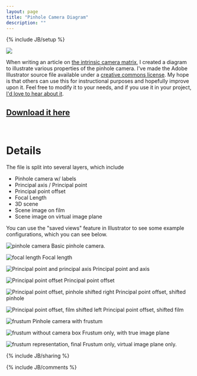 ```yaml
---
layout: page
title: "Pinhole Camera Diagram"
description: ""
---
```

{% include JB/setup %}

<div class='context-img' style='width:272px'>
<img src='{{site.baseurl}}/img/intrinsic-pinhole-camera.png' />
</div>

When writing an article on [the intrinsic camera matrix]({{site.baseurl}}/2013/08/13/intrinsic/), I created a diagram to illustrate various properties of the pinhole camera.  I've made the Adobe Illustrator source file available under a [creative commons license](http://creativecommons.org/licenses/by-nc-sa/3.0/).  My hope is that others can use this for instructional purposes and hopefully improve upon it.  Feel free to modify it to your needs, and if you use it in your project, [I'd love to hear about it]({{site.baseurl}}/contact.html).
 
[Download it here](https://github.com/ksimek/ksimek.github.com/blob/source/resources/intrinsic.ai)
-----
<br />

Details
============
The file is split into several layers, which include

* Pinhole camera w/ labels
* Principal axis / Principal point
* Principal point offset
* Focal Length
* 3D scene 
* Scene image on film
* Scene image on virtual image plane 

You can use the "saved views" feature in Illustrator to see some example configurations, which you can see below.  
    

![pinhole camera]({{site.baseurl}}/img/intrinsic-pinhole-camera.png)
Basic pinhole camera.

![focal length]({{site.baseurl}}/img/intrinsic-focal-length.png)
Focal length

![Principal point and principal axis]({{site.baseurl}}/img/intrinsic-pp.png)
Principal point and axis

![Principal point offset]({{site.baseurl}}/img/intrinsic-pp-offset.png)
Principal point offset

![Principal point offset, pinhole shifted right]({{site.baseurl}}/img/intrinsic-pp-offset-delta-alt.png)
Principal point offset, shifted pinhole

![Principal point offset, film shifted left]({{site.baseurl}}/img/intrinsic-pp-offset-delta.png)
Principal point offset, shifted film

![frustum]({{site.baseurl}}/img/intrinsic-frustum.png)
Pinhole camera with frustum

![frustum without camera box]({{site.baseurl}}/img/intrinsic-frustum-no-box.png)
Frustum only, with true image plane

![frustum representation, final ]({{site.baseurl}}/img/intrinsic-frustum-final.png)
Frustum only, virtual image plane only.

<div class="post-sharing">
 {% include JB/sharing %}
</div>

{% include JB/comments %}
